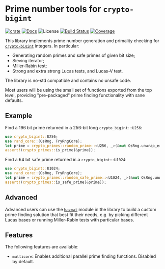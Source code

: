 # Prime number tools for `crypto-bigint`

[![crate][crate-image]][crate-link]
[![Docs][docs-image]][docs-link]
![License][license-image]
[![Build Status][build-image]][build-link]
[![Coverage][coverage-image]][coverage-link]

This library implements prime number generation and primality checking for [`crypto-bigint`](https://crates.io/crates/crypto-bigint) integers.
In particular:

- Generating random primes and safe primes of given bit size;
- Sieving iterator;
- Miller-Rabin test;
- Strong and extra strong Lucas tests, and Lucas-V test.


The library is no-std compatible and contains no unsafe code.

Most users will be using the small set of functions exported from the top level, providing "pre-packaged" prime finding functionality with sane defaults.

## Example

Find a 196 bit prime returned in a 256-bit long `crypto_bigint::U256`:

```rust
use crypto_bigint::U256;
use rand_core::{OsRng, TryRngCore};
let prime = crypto_primes::random_prime::<U256, _>(&mut OsRng.unwrap_err(), 196);
assert!(crypto_primes::is_prime(&prime));
```

Find a 64 bit safe prime returned in a `crypto_bigint::U1024`:

```rust
use crypto_bigint::U1024;
use rand_core::{OsRng, TryRngCore};
let prime = crypto_primes::random_safe_prime::<U1024, _>(&mut OsRng.unwrap_err(), 64);
assert!(crypto_primes::is_safe_prime(&prime));
```

## Advanced

Advanced users can use the [`hazmat`][hazmat-lnk] module in the library to build a custom prime finding solution that best fit their needs, e.g. by picking different Lucas bases or running Miller-Rabin tests with particular bases.

## Features

The following features are available:

- `multicore`: Enables additional parallel prime finding functions. Disabled by default.


[crate-image]: https://img.shields.io/crates/v/crypto-primes.svg
[crate-link]: https://crates.io/crates/crypto-primes
[docs-image]: https://docs.rs/crypto-primes/badge.svg
[docs-link]: https://docs.rs/crypto-primes/
[license-image]: https://img.shields.io/crates/l/crypto-primes
[build-image]: https://github.com/entropyxyz/crypto-primes/actions/workflows/ci.yml/badge.svg
[build-link]: https://github.com/entropyxyz/crypto-primes/actions/workflows/ci.yml
[coverage-image]: https://codecov.io/gh/entropyxyz/crypto-primes/branch/master/graph/badge.svg
[coverage-link]: https://codecov.io/gh/entropyxyz/crypto-primes
[hazmat-lnk]: https://docs.rs/crypto-primes/latest/crypto_primes/hazmat
